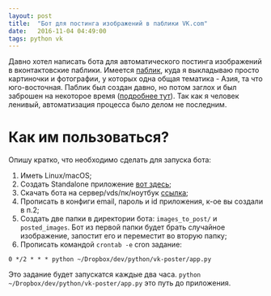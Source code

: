 ```yaml
---
layout: post
title:  "Бот для постинга изображений в паблики VK.com"
date:   2016-11-04 04:49:00
tags: python vk
---
```

Давно хотел написать бота для автоматического постинга изображений в вконтактовские паблики. Имеется [паблик](https://vk.com/asianesthetics), куда я выкладываю просто картиночки и фотографии, у которых одна общая тематика - Азия, та что юго-восточная. Паблик был создан давно, но потом заглох и был заброшен на некоторое время ([подробнее тут](https://vk.com/asianesthetics?w=wall-100558769_134)). Так как я человек ленивый, автоматизация процесса было делом не последним.

# Как им пользоваться?

Опишу кратко, что необходимо сделать для запуска бота:

1. Иметь Linux/macOS;
2. Создать Standalone приложение [вот здесь](https://vk.com/dev);
3. Скачать бота на сервер/vds/пк/ноутбук [ссылка](https://github.com/kaneru/vk-image-bot);
4. Прописать в конфиги email, пароль и id приложения, к-ое вы создали в п.2;
5. Создать две папки в директории бота: `images_to_post/` и `posted_images`. Бот из первой папки будет брать случайное изображение, запостит его и переместит во вторую папку;
6. Прописать командой `crontab -e` cron задание:

```shell
0 */2 * * * python ~/Dropbox/dev/python/vk-poster/app.py
```

Это задание будет запускатся каждые два часа. `python ~/Dropbox/dev/python/vk-poster/app.py` это путь до приложения.
